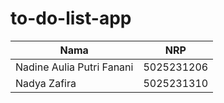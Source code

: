 ﻿# to-do-list-app

|Nama | NRP |
|-----|-----|
|Nadine Aulia Putri Fanani|5025231206|
|Nadya Zafira|5025231310|
